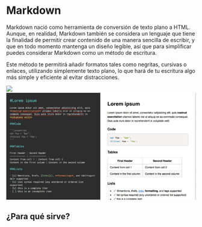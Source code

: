 # Markdown

Markdown nació como herramienta de conversión de texto plano a HTML. Aunque, en realidad, Markdown también se considera un lenguaje que tiene la finalidad de permitir crear contenido de una manera sencilla de escribir, y que en todo momento mantenga un diseño legible, así que para simplificar puedes considerar Markdown como un método de escritura.

Este método te permitirá añadir formatos tales como negritas, cursivas o enlaces, utilizando simplemente texto plano, lo que hará de tu escritura algo más simple y eficiente al evitar distracciones.

![](/img/Caputra2.PNG)
![](/img/Captura.PNG)

## ¿Para qué sirve?
